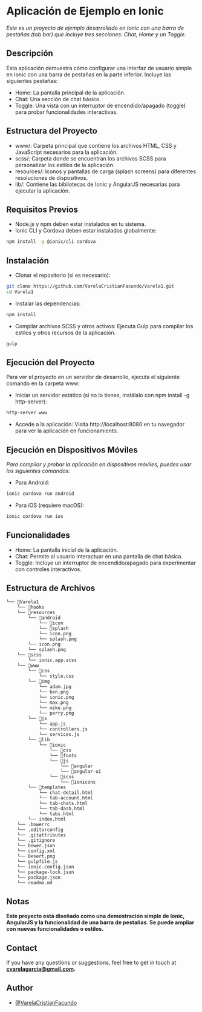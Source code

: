 # Aplicación de Ejemplo en Ionic

_Este es un proyecto de ejemplo desarrollado en Ionic con una barra de pestañas (tab bar) que incluye tres secciones: Chat, Home y un Toggle._

## Descripción

Esta aplicación demuestra cómo configurar una interfaz de usuario simple en Ionic con una barra de pestañas en la parte inferior. Incluye las siguientes pestañas:

- Home: La pantalla principal de la aplicación.
- Chat: Una sección de chat básico.
- Toggle: Una vista con un interruptor de encendido/apagado (toggle) para probar funcionalidades interactivas.

## Estructura del Proyecto

- www/: Carpeta principal que contiene los archivos HTML, CSS y JavaScript necesarios para la aplicación.
- scss/: Carpeta donde se encuentran los archivos SCSS para personalizar los estilos de la aplicación.
- resources/: Iconos y pantallas de carga (splash screens) para diferentes resoluciones de dispositivos.
- lib/: Contiene las bibliotecas de Ionic y AngularJS necesarias para ejecutar la aplicación.

## Requisitos Previos

- Node.js y npm deben estar instalados en tu sistema.
- Ionic CLI y Cordova deben estar instalados globalmente:

```bash
npm install -g @ionic/cli cordova

```

## Instalación

- Clonar el repositorio (si es necesario):

```bash
git clone https://github.com/VarelaCristianFacundo/Varela1.git
cd Varela1
```

- Instalar las dependencias:

```bash
npm install
```

- Compilar archivos SCSS y otros activos: Ejecuta Gulp para compilar los estilos y otros recursos de la aplicación.

```bash
gulp
```

## Ejecución del Proyecto

Para ver el proyecto en un servidor de desarrollo, ejecuta el siguiente comando en la carpeta www:

- Iniciar un servidor estático (si no lo tienes, instálalo con npm install -g http-server):

```bash
http-server www
```

- Accede a la aplicación: Visita http://localhost:8080 en tu navegador para ver la aplicación en funcionamiento.

## Ejecución en Dispositivos Móviles

_Para compilar y probar la aplicación en dispositivos móviles, puedes usar los siguientes comandos:_

- Para Android:

```bash
ionic cordova run android
```

- Para iOS (requiere macOS):

```bash
ionic cordova run ios
```

## Funcionalidades

- Home: La pantalla inicial de la aplicación.
- Chat: Permite al usuario interactuar en una pantalla de chat básica.
- Toggle: Incluye un interruptor de encendido/apagado para experimentar con controles interactivos.

## Estructura de Archivos

```
└── 📁Varela1
    └── 📁hooks
    └── 📁resources
        └── 📁android
            └── 📁icon
            └── 📁splash
            └── icon.png
            └── splash.png
        └── icon.png
        └── splash.png
    └── 📁scss
        └── ionic.app.scss
    └── 📁www
        └── 📁css
            └── style.css
        └── 📁img
            └── adam.jpg
            └── ben.png
            └── ionic.png
            └── max.png
            └── mike.png
            └── perry.png
        └── 📁js
            └── app.js
            └── controllers.js
            └── services.js
        └── 📁lib
            └── 📁ionic
                └── 📁css
                └── 📁fonts
                └── 📁js
                    └── 📁angular
                    └── 📁angular-ui
                └── 📁scss
                    └── 📁ionicons
        └── 📁templates
            └── chat-detail.html
            └── tab-account.html
            └── tab-chats.html
            └── tab-dash.html
            └── tabs.html
        └── index.html
    └── .bowerrc
    └── .editorconfig
    └── .gitattributes
    └── .gitignore
    └── bower.json
    └── config.xml
    └── Desert.png
    └── gulpfile.js
    └── ionic.config.json
    └── package-lock.json
    └── package.json
    └── readme.md
```

## Notas

**Este proyecto está diseñado como una demostración simple de Ionic, AngularJS y la funcionalidad de una barra de pestañas. Se puede ampliar con nuevas funcionalidades o estilos.**

## Contact

If you have any questions or suggestions, feel free to get in touch at **cvarelagarcia@gmail.com.**

## Author

- [@VarelaCristianFacundo](https://github.com/VarelaCristianFacundo)
